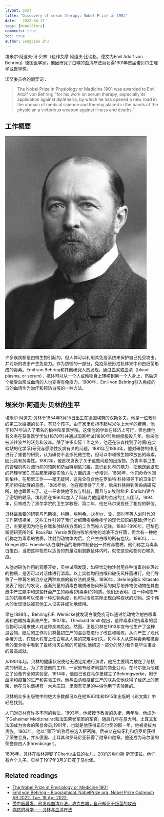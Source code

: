 ```yaml
---
layout: post
title: "Discovery of serum therapy: Nobel Prize in 1901"
date:   2022-04-17
tags: [NobelStory]
comments: true
toc: true
author: Songbiao Zhu
---
```


埃米尔·阿道夫·冯·贝林（也作艾摩·阿道夫·比瑞格，德文为Emil Adolf von Behring）德国医学家，他因研究了白喉的血清疗法而获得1901年首届诺贝尔生理学或医学奖。

诺奖委员会的颁奖词：

> The Nobel Prize in Physiology or Medicine 1901 was awarded to Emil Adolf von Behring "for his work on serum therapy, especially its application  against diphtheria, by which he has opened a new road in the domain of  medical science and thereby placed in the hands of the physician a  victorious weapon against illness and deaths." 		



<!-- more -->



## 工作概要

![Emil Adolf von Behring](https://raw.githubusercontent.com/SongbiaoZhu/picBed/main/Emil%20Adolf%20von%20Behring.jpg)

许多疾病都是由微生物引起的，但人体可以利用其免疫系统来保护自己免受攻击，并对新的攻击产生免疫力。作为防御的一部分，免疫系统形成抗体来中和由细菌形成的毒素。Emil von Behring和其他研究人员发现，通过血浆或血清（blood plasma, or serum），抗体可以从一个人或动物身上转移到另一个人身上，然后这个接受血浆或血清的人也变得有免疫力。1900年，Emil von Behring引入免疫的马的血清作为治疗和预防白喉的一种方法。

## 埃米尔·阿道夫·贝林的生平

埃米尔·阿道夫·贝林于1854年3月15日出生在德国埃劳的汉斯多夫，他是一位教师的第二次婚姻的长子，有13个孩子。由于家里负担不起埃米尔上大学的费用，他于1874年进入了著名的柏林陆军医学院。这使他的学业在经济上可行，但也使他有义务在获得医学学位(1878年)并通过国家考试(1880年)后继续服役几年。后来他被派往波兰的沃劳和波森。除了许多实际工作之外，他还在波森找到了时间(在实验站的化学系)研究与感染性疾病有关的问题。1881年至1883年，他对碘仿的作用进行了重要的研究，认为碘仿不会杀死微生物，但可以中和微生物释放出的毒素，因此具有抗毒性。1882年，他首次发表了关于这些问题的出版物。负责军事卫生的管理机构对流行病的预防和防治特别感兴趣，意识到贝林的能力，把他送到波恩的药理学家C.宾兹那里接受实验方法方面的进一步培训。1888年，他们命令他回到柏林，在那里工作——毫无疑问，这完全符合他在罗伯特·科赫领导下的卫生研究所担任助理的意愿。1889年后，他在那里待了几年，后来科赫搬到传染病研究所，他也跟着去了。这一任命使他不仅与科赫，而且与p·埃利希(P. Ehrlich)建立了密切的联系，埃利希在1890年加入了科赫为他组建的杰出的工人团队。1894年，贝林成为了黑尔学院的卫生学教授，第二年，他在马尔堡担任了相应的职位。

贝林最重要的研究与巴斯德、科赫、埃利希、Löffler、鲁、耶尔辛等人划时代的工作密切相关，这些工作引领了我们对细菌疾病免疫学的现代知识的基础;但他自己，主要是因为他在白喉和肺结核方面的工作而被人记住。1888-1890年，巴黎巴斯德研究所的E. Roux和a. Yersin发现白喉培养物的滤液不含杆菌，但含有一种他们称之为毒素的物质，注射到动物体内后，会产生白喉的所有症状。1890年，L. Brieger和C. Fraenkel从白喉杆菌的培养中制备出一种有毒物质，他们称之为毒素白蛋白，当把这种物质以适当的剂量注射到豚鼠体内时，就使这些动物对白喉免疫。

从他对碘仿作用的观察开始，贝林试图发现，如果给动物注射用各种消毒剂处理过的物质，是否可以对活体进行消毒。以上实验均用白喉和破伤风杆菌进行。他们导致了一种著名的治疗这两种疾病的新疗法的发展。1890年，Behring和S. Kitasato发表了他们的发现，逐渐剂量的消毒白喉或破伤风杆菌的肉芽培养物使动物在其血液中产生能中和这些杆菌产生的毒素(抗毒素)的物质。他们还表明，由一种动物产生的抗毒素可以使另一种动物免疫，也可以治愈实际出现白喉症状的动物。这个伟大的发现很快被其他工人证实并成功地使用。

早在1898年，Behring和F. Wernicke就发现白喉免疫可以通过给动物注射白喉毒素和白喉抗毒素来产生。1907年，Theobald Smith提出，这种毒素和抗毒素的混合物可以用来使人对这种疾病免疫。然而，正是贝林在1913年宣布他生产了这种混合物，随后的工作对贝林最初生产的混合物进行了改良和精炼，从而产生了现代免疫方法，在很大程度上使白喉从人类的灾难中消失。贝林本人从这种毒素和抗毒素的混合物中看到了最终消灭白喉的可能性;他把这一部分的努力看作是毕生事业的最高成就。

从1901年起，贝林的健康状况使他无法定期进行演讲，他把主要精力放在了结核病的研究上。为了方便他的工作，一家他有经济利益的商业公司，在马尔堡为他建立了设备齐全的实验室，1914年，他自己也在马尔堡建立了Behringwerke，用于血清和疫苗的生产和实验工作。他与血清和疫苗生产的联系使他获得了经济上的繁荣，他在马尔堡拥有一大片庄园，里面有充足的牛供他用于实验目的。

贝林的众多出版物中的绝大多数都可以在他1893年和1915年出版的《论文集》中轻易找到。

人们对贝林有许多不同的看法。1893年，他被授予教授的头衔，两年后，他成为了Geheimer Medizinalrat和法国荣誉军团的军官。随后几年在意大利、土耳其和法国成为协会的荣誉会员;1901年，也就是他获得诺贝尔奖的那一年，他被提拔为贵族。1903年，他以“阁下”的称号被选入枢密院。后来又在匈牙利和俄罗斯获得了荣誉会员，并从德国、土耳其和罗马尼亚获得了勋章和勋章。他还成为马尔堡的荣誉自由人(Ehrenbürger)。

1896年，贝林在柏林迎娶了Charité主任的女儿，20岁的埃尔斯·斯宾诺拉。他们有六个儿子。贝林于1917年3月31日死于马尔堡。

## Related readings

* [The Nobel Prize in Physiology or Medicine 1901](https://www.nobelprize.org/prizes/medicine/1901/summary/)
* [Emil von Behring – Biographical. NobelPrize.org. Nobel Prize Outreach AB 2022. Tue. 19 Apr 2022. ](https://www.nobelprize.org/prizes/medicine/1901/behring/biographical/)
* [受中医启发，他发现血清疗法，攻克白喉，自己却死于细菌的攻击](https://www.163.com/dy/article/GJFI45DQ05526FU5.html)
* [偶然的科学——贝林与血清疗法](https://zhuanlan.zhihu.com/p/59092793)